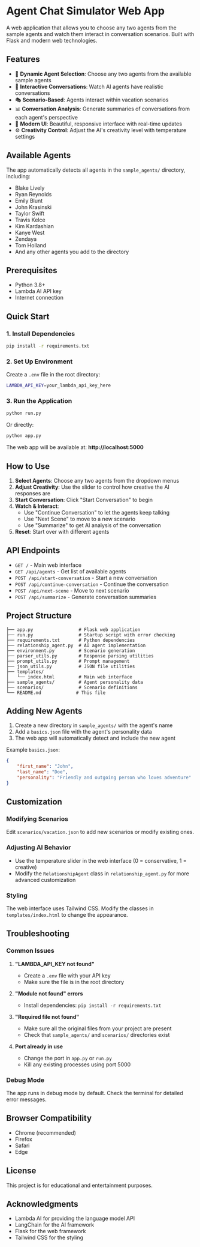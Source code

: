 # Agent Chat Simulator Web App

A web application that allows you to choose any two agents from the sample agents and watch them interact in conversation scenarios. Built with Flask and modern web technologies.

## Features

- 🤖 **Dynamic Agent Selection**: Choose any two agents from the available sample agents
- 💬 **Interactive Conversations**: Watch AI agents have realistic conversations
- 🎭 **Scenario-Based**: Agents interact within vacation scenarios
- 📊 **Conversation Analysis**: Generate summaries of conversations from each agent's perspective
- 🎨 **Modern UI**: Beautiful, responsive interface with real-time updates
- ⚙️ **Creativity Control**: Adjust the AI's creativity level with temperature settings

## Available Agents

The app automatically detects all agents in the `sample_agents/` directory, including:
- Blake Lively
- Ryan Reynolds  
- Emily Blunt
- John Krasinski
- Taylor Swift
- Travis Kelce
- Kim Kardashian
- Kanye West
- Zendaya
- Tom Holland
- And any other agents you add to the directory

## Prerequisites

- Python 3.8+
- Lambda AI API key
- Internet connection

## Quick Start

### 1. Install Dependencies

```bash
pip install -r requirements.txt
```

### 2. Set Up Environment

Create a `.env` file in the root directory:

```bash
LAMBDA_API_KEY=your_lambda_api_key_here
```

### 3. Run the Application

```bash
python run.py
```

Or directly:

```bash
python app.py
```

The web app will be available at: **http://localhost:5000**

## How to Use

1. **Select Agents**: Choose any two agents from the dropdown menus
2. **Adjust Creativity**: Use the slider to control how creative the AI responses are
3. **Start Conversation**: Click "Start Conversation" to begin
4. **Watch & Interact**: 
   - Use "Continue Conversation" to let the agents keep talking
   - Use "Next Scene" to move to a new scenario
   - Use "Summarize" to get AI analysis of the conversation
5. **Reset**: Start over with different agents

## API Endpoints

- `GET /` - Main web interface
- `GET /api/agents` - Get list of available agents
- `POST /api/start-conversation` - Start a new conversation
- `POST /api/continue-conversation` - Continue the conversation
- `POST /api/next-scene` - Move to next scenario
- `POST /api/summarize` - Generate conversation summaries

## Project Structure

```
├── app.py                 # Flask web application
├── run.py                 # Startup script with error checking
├── requirements.txt       # Python dependencies
├── relationship_agent.py  # AI agent implementation
├── environment.py         # Scenario generation
├── parser_utils.py        # Response parsing utilities
├── prompt_utils.py        # Prompt management
├── json_utils.py          # JSON file utilities
├── templates/
│   └── index.html         # Main web interface
├── sample_agents/         # Agent personality data
├── scenarios/             # Scenario definitions
└── README.md             # This file
```

## Adding New Agents

1. Create a new directory in `sample_agents/` with the agent's name
2. Add a `basics.json` file with the agent's personality data
3. The web app will automatically detect and include the new agent

Example `basics.json`:
```json
{
    "first_name": "John",
    "last_name": "Doe",
    "personality": "Friendly and outgoing person who loves adventure"
}
```

## Customization

### Modifying Scenarios
Edit `scenarios/vacation.json` to add new scenarios or modify existing ones.

### Adjusting AI Behavior
- Use the temperature slider in the web interface (0 = conservative, 1 = creative)
- Modify the `RelationshipAgent` class in `relationship_agent.py` for more advanced customization

### Styling
The web interface uses Tailwind CSS. Modify the classes in `templates/index.html` to change the appearance.

## Troubleshooting

### Common Issues

1. **"LAMBDA_API_KEY not found"**
   - Create a `.env` file with your API key
   - Make sure the file is in the root directory

2. **"Module not found" errors**
   - Install dependencies: `pip install -r requirements.txt`

3. **"Required file not found"**
   - Make sure all the original files from your project are present
   - Check that `sample_agents/` and `scenarios/` directories exist

4. **Port already in use**
   - Change the port in `app.py` or `run.py`
   - Kill any existing processes using port 5000

### Debug Mode

The app runs in debug mode by default. Check the terminal for detailed error messages.

## Browser Compatibility

- Chrome (recommended)
- Firefox
- Safari
- Edge

## License

This project is for educational and entertainment purposes.

## Acknowledgments

- Lambda AI for providing the language model API
- LangChain for the AI framework
- Flask for the web framework
- Tailwind CSS for the styling 